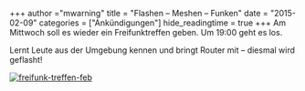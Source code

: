 +++
author ="mwarning"
title = "Flashen – Meshen – Funken"
date = "2015-02-09"
categories = ["Ankündigungen"]
hide_readingtime = true
+++
Am Mittwoch soll es wieder ein Freifunktreffen geben. Um 19:00 geht es los.

Lernt Leute aus der Umgebung kennen und bringt Router mit – diesmal wird geflasht!

[![freifunk-treffen-feb](/post/post_2015-02-09/freifunk-treffen-feb-300x220.png)](/post/post_2015-02-09/freifunk-treffen-feb.png)
